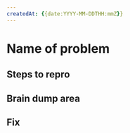 ```yaml
---
createdAt: {{date:YYYY-MM-DDTHH:mmZ}}
---
```

# Name of problem

## Steps to repro



## Brain dump area



## Fix
